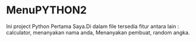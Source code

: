 # MenuPYTHON2
Ini project Python Pertama Saya.Di dalam file tersedia fitur antara lain : calculator, menanyakan nama anda, Menanyakan pembuat, random angka.
